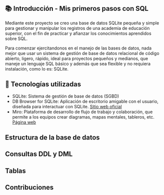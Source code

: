 ## :books: Introducción - Mis primeros pasos con SQL

Mediante este proyecto se creo una base de datos SQLite pequeña y simple para gestionar y manipular los registros de una academia de educación superior, con el fin de practicar y afianzar los conocimientos aprendidos sobre SQL.

Para comenzar ejercitandonos en el manejo de las bases de datos, nada mejor que usar un sistema de gestión de base de datos relacional de código abierto, ligero, rápido, ideal para proyectos pequeños y medianos, que maneje un lenguaje SQL básico y además que sea flexible y no requiera instalación, como lo es: SQLite.

## :wrench: Tecnologías utilizadas

- SQLite: Sistema de gestión de base de datos (SGBD)
- DB Browser for SQLite: Aplicación de escritorio amigable con el usuario, diseñada para interactuar con SQLite. 
  [Sitio web oficial](https://sqlitebrowser.org/)
- Miro: Plataforma de desarrollo de flujo de trabajo y colaboración, que permite a los equipos crear diagramas, mapas mentales, tableros, etc. [Página web](https://miro.com/es/signup/)

## Estructura de la base de datos
## Consultas DDL y DML
## Tablas
## Contribuciones